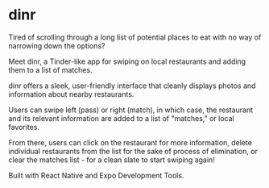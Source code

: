 # dinr

Tired of scrolling through a long list of potential places to eat with no way of narrowing down the options? 

Meet dinr, a Tinder-like app for swiping on local restaurants and adding them to a list of matches.

dinr offers a sleek, user-friendly interface that cleanly displays photos and information about nearby restaurants. 

Users can swipe left (pass) or right (match), in which case, the restaurant and its relevant information are added to a list of "matches," or local favorites.

From there, users can click on the restaurant for more information, delete individual restaurants from the list for the sake of process of elimination, or clear the matches list - for a clean slate to start swiping again!

Built with React Native and Expo Development Tools.
